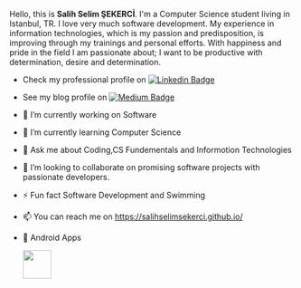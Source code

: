 Hello, this is **Salih Selim ŞEKERCİ**. I'm a Computer Science student living in Istanbul, TR. I love very much software development.
My experience in information technologies, which is my passion and predisposition, is improving through my trainings and personal efforts.
With happiness and pride in the field I am passionate about; I want to be productive with determination, desire and determination.

- Check my professional profile on [![Linkedin Badge](https://img.shields.io/badge/-Linkedin-blue?style=flat&logo=Linkedin&logoColor=white&link=https://www.linkedin.com/in/salihselimsekerci)](https://www.linkedin.com/in/salihselimsekerci)
- See my blog profile on [![Medium Badge](https://img.shields.io/badge/-Medium-black?style=flat&logo=Medium&logoColor=white&link=https://salihselimsekerci.medium.com)](https://salihselimsekerci.medium.com)

- 🔭 I’m currently working on Software
- 🌱 I’m currently learning Computer Science
- 💬 Ask me about Coding,CS Fundementals and Informotion Technologies 
- 👯 I’m looking to collaborate on promising software projects with passionate developers.
- ⚡ Fun fact  Software Development and Swimming
- 📫 You can reach me on https://salihselimsekerci.github.io/

- 📲 Android Apps
   
   <code><a href="https://play.google.com/store/apps/developer?id=Salih+Selim+%C5%9EEKERC%C4%B0" target="_blank"><img height="50" src="https://www.vectorlogo.zone/logos/google_play/google_play-ar21.svg"></a></code>




